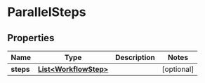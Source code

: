 

# ParallelSteps

## Properties

Name | Type | Description | Notes
------------ | ------------- | ------------- | -------------
**steps** | [**List&lt;WorkflowStep&gt;**](WorkflowStep.md) |  |  [optional]



